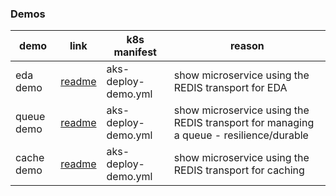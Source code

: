 ### Demos

| demo | link | k8s manifest | reason |
|------|------|--------------|--------|
| eda demo | [readme](eda/redis-demo/README.md) | aks-deploy-demo.yml | show microservice using the REDIS transport for EDA |
| queue demo | [readme](queue/redis-demo/README.md) | aks-deploy-demo.yml | show microservice using the REDIS transport for managing a queue - resilience/durable |
| cache demo | [readme](cache/redis-demo/README.md) | aks-deploy-demo.yml | show microservice using the REDIS transport for caching  |

